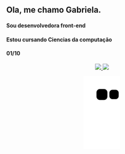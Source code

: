 ## Ola, me chamo Gabriela.
####  Sou desenvolvedora front-end
####  Estou cursando Ciencias da computação
#### 01/10
<div align="center">
  <a href="https://github.com/GabrielaZanetti">
    <img height="165em" src="https://github-readme-stats.vercel.app/api?username=GabrielaZanetti&show_icons=true&theme=radical"/>
    <img height="165em" src="https://github-readme-stats.vercel.app/api/top-langs/?username=GabrielaZanetti&layout=compact&theme=radical"/>
  </a>
  
  ![Snake animation](https://github.com/rafaballerini/rafaballerini/blob/output/github-contribution-grid-snake.svg)
</div>
